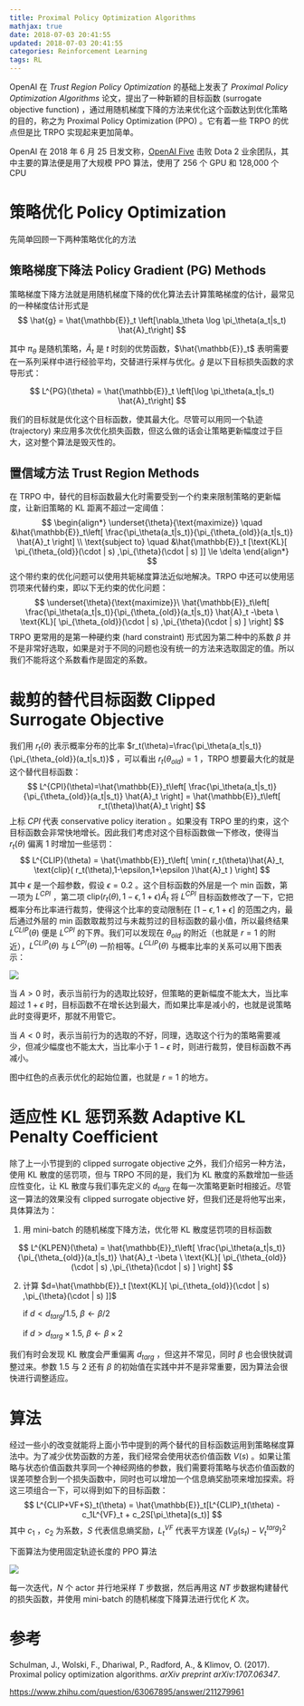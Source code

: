```yaml
---
title: Proximal Policy Optimization Algorithms
mathjax: true
date: 2018-07-03 20:41:55
updated: 2018-07-03 20:41:55
categories: Reinforcement Learning
tags: RL
---
```


OpenAI 在 *Trust Region Policy Optimization* 的基础上发表了 *Proximal Policy Optimization Algorithms* 论文，提出了一种新颖的目标函数 (surrogate objective function) ，通过用随机梯度下降的方法来优化这个函数达到优化策略的目的，称之为 Proximal Policy Optimization (PPO) 。它有着一些 TRPO 的优点但是比 TRPO 实现起来更加简单。

OpenAI 在 2018 年 6 月 25 日发文称，[OpenAI Five](https://blog.openai.com/openai-five/) 击败 Dota 2 业余团队，其中主要的算法便是用了大规模 PPO 算法，使用了 256 个 GPU 和 128,000 个 CPU

<!--more-->

# 策略优化 Policy Optimization

先简单回顾一下两种策略优化的方法

## 策略梯度下降法 Policy Gradient (PG) Methods

策略梯度下降方法就是用随机梯度下降的优化算法去计算策略梯度的估计，最常见的一种梯度估计形式是
$$
\hat{g} = \hat{\mathbb{E}}_t \left[\nabla_\theta \log \pi_\theta(a_t|s_t) \hat{A}_t\right]
$$

其中 $\pi_\theta$ 是随机策略，$\hat{A}_t$ 是 $t$ 时刻的优势函数，$\hat{\mathbb{E}}_t$ 表明需要在一系列采样中进行经验平均，交替进行采样与优化。$\hat{g}$ 是以下目标损失函数的求导形式：

$$
L^{PG}(\theta) = \hat{\mathbb{E}}_t \left[\log \pi_\theta(a_t|s_t) \hat{A}_t\right]
$$

我们的目标就是优化这个目标函数，使其最大化。尽管可以用同一个轨迹 (trajectory) 来应用多次优化损失函数，但这么做的话会让策略更新幅度过于巨大，这对整个算法是毁灭性的。

## 置信域方法 Trust Region Methods

在 TRPO 中，替代的目标函数最大化时需要受到一个约束来限制策略的更新幅度，让新旧策略的 KL 距离不超过一定阈值：
$$
\begin{align*}
\underset{\theta}{\text{maximize}} \quad &\hat{\mathbb{E}}_t\left[ \frac{\pi_\theta(a_t|s_t)}{\pi_{\theta_{old}}(a_t|s_t)} \hat{A}_t \right] \\
\text{subject to} \quad  &\hat{\mathbb{E}}_t [\text{KL}[ \pi_{\theta_{old}}(\cdot | s) ,\pi_{\theta}(\cdot | s) ]] \le \delta
\end{align*}
$$
这个带约束的优化问题可以使用共轭梯度算法近似地解决。TRPO 中还可以使用惩罚项来代替约束，即以下无约束的优化问题：
$$
\underset{\theta}{\text{maximize}}\ \hat{\mathbb{E}}_t\left[ \frac{\pi_\theta(a_t|s_t)}{\pi_{\theta_{old}}(a_t|s_t)} \hat{A}_t -\beta \ \text{KL}[ \pi_{\theta_{old}}(\cdot | s) ,\pi_{\theta}(\cdot | s) ] \right]
$$
TRPO 更常用的是第一种硬约束 (hard constraint) 形式因为第二种中的系数 $\beta$ 并不是非常好选取，如果是对于不同的问题也没有统一的方法来选取固定的值。所以我们不能将这个系数看作是固定的系数。

# 裁剪的替代目标函数 Clipped Surrogate Objective

我们用 $r_t(\theta)$ 表示概率分布的比率 $r_t(\theta)=\frac{\pi_\theta(a_t|s_t)}{\pi_{\theta_{old}}(a_t|s_t)}$ ，可以看出 $r_t(\theta_{old}) = 1$ ，TRPO 想要最大化的就是这个替代目标函数：
$$
L^{CPI}(\theta)=\hat{\mathbb{E}}_t\left[ \frac{\pi_\theta(a_t|s_t)}{\pi_{\theta_{old}}(a_t|s_t)} \hat{A}_t \right] = \hat{\mathbb{E}}_t\left[ r_t(\theta)\hat{A}_t \right]
$$
上标 $CPI$ 代表 conservative policy iteration 。如果没有 TRPO 里的约束，这个目标函数会非常快地增长。因此我们考虑对这个目标函数做一下修改，使得当 $r_t(\theta)$ 偏离 1 时增加一些惩罚：
$$
L^{CLIP}(\theta) = \hat{\mathbb{E}}_t\left[ \min( r_t(\theta)\hat{A}_t, \text{clip}( r_t(\theta),1-\epsilon,1+\epsilon )\hat{A}_t ) \right]
$$
其中 $\epsilon$ 是一个超参数，假设 $\epsilon=0.2$ 。这个目标函数的外层是一个 min 函数，第一项为 $L^{CPI}$ ，第二项 $\text{clip}( r_t(\theta),1-\epsilon,1+\epsilon )\hat{A}_t$ 将 $L^{CPI}$ 目标函数修改了一下，它把概率分布比率进行裁剪，使得这个比率的变动限制在 $[1-\epsilon,1+\epsilon]$ 的范围之内，最后通过外层的 min 函数取裁剪过与未裁剪过的目标函数的最小值，所以最终结果 $L^{CLIP}(\theta)$ 便是 $L^{CPI}$ 的下界。我们可以发现在 $\theta_{old}$ 的附近（也就是 $r=1$ 的附近），$L^{CLIP}(\theta)$ 与 $L^{CPI}(\theta)$ 一阶相等。$L^{CLIP}(\theta)$ 与概率比率的关系可以用下图表示：

![](https://s1.ax1x.com/2018/07/04/PELqKg.png)

当 $A>0$ 时，表示当前行为的选取比较好，但策略的更新幅度不能太大，当比率超过 $1+\epsilon$ 时，目标函数不在增长达到最大，而如果比率是减小的，也就是说策略此时变得更坏，那就不用管它。

当 $A<0$ 时，表示当前行为的选取的不好，同理，选取这个行为的策略需要减少，但减少幅度也不能太大，当比率小于 $1-\epsilon$ 时，则进行裁剪，使目标函数不再减小。

图中红色的点表示优化的起始位置，也就是 $r=1$ 的地方。

# 适应性 KL 惩罚系数 Adaptive KL Penalty Coefficient

除了上一小节提到的 clipped surrogate objective 之外，我们介绍另一种方法，使用 KL 散度的惩罚项，但与 TRPO 不同的是，我们为 KL 散度的系数增加一些适应性变化，让 KL 散度与我们事先定义的 $d_{targ}$ 在每一次策略更新时相接近。尽管这一算法的效果没有 clipped surrogate objective 好，但我们还是将他写出来，具体算法为：

1. 用 mini-batch 的随机梯度下降方法，优化带 KL 散度惩罚项的目标函数

$$
L^{KLPEN}(\theta) = \hat{\mathbb{E}}_t\left[ \frac{\pi_\theta(a_t|s_t)}{\pi_{\theta_{old}}(a_t|s_t)} \hat{A}_t -\beta \ \text{KL}[ \pi_{\theta_{old}}(\cdot | s) ,\pi_{\theta}(\cdot | s) ] \right]
$$

2. 计算 $d=\hat{\mathbb{E}}_t [\text{KL}[ \pi_{\theta_{old}}(\cdot | s) ,\pi_{\theta}(\cdot | s) ]]$

   $\text{if} \ d<d_{targ}/1.5,\ \beta\leftarrow\beta/2$

   $\text{if} \ d>d_{targ} \times 1.5,\ \beta\leftarrow\beta \times 2$

我们有时会发现 KL 散度会严重偏离 $d_{targ}$ ，但这并不常见，同时 $\beta$ 也会很快就调整过来。参数 1.5 与 2 还有 $\beta$ 的初始值在实践中并不是非常重要，因为算法会很快进行调整适应。

# 算法

 经过一些小的改变就能将上面小节中提到的两个替代的目标函数运用到策略梯度算法中。为了减少优势函数的方差，我们经常会使用状态价值函数 $V(s)$ 。如果让策略与状态价值函数共享同一个神经网络的参数，我们需要将策略与状态价值函数的误差项整合到一个损失函数中，同时也可以增加一个信息熵奖励项来增加探索。将这三项组合一下，可以得到如下的目标函数：
$$
L^{CLIP+VF+S}_t(\theta) = \hat{\mathbb{E}}_t[L^{CLIP}_t(\theta) -c_1L^{VF}_t + c_2S[\pi_\theta](s_t)]
$$
其中 $c_1$ ，$c_2$ 为系数，$S$ 代表信息熵奖励，$L^{VF}_t$ 代表平方误差 $(V_\theta(s_t)-V^{targ}_t)^2$

下面算法为使用固定轨迹长度的 PPO 算法

![](https://s1.ax1x.com/2018/07/04/PVC9Rs.png)

每一次迭代，$N$ 个 actor 并行地采样 $T$ 步数据，然后再用这 $NT$ 步数据构建替代的损失函数，并使用 mini-batch 的随机梯度下降算法进行优化 $K$ 次。

# 参考

Schulman, J., Wolski, F., Dhariwal, P., Radford, A., & Klimov, O. (2017). Proximal policy optimization algorithms. *arXiv preprint arXiv:1707.06347*. 

https://www.zhihu.com/question/63067895/answer/211279961 
